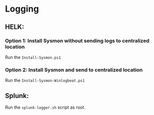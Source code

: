 # Logging

## HELK:

### Option 1: Install Sysmon without sending logs to centralized location

Run the `Install-Sysmon.ps1`

### Option 2: Install Sysmon and send to centralized location 

Run the `Install-Sysmon-Winlogbeat.ps1`

## Splunk:

Run the `splunk-logger.sh` script as root. 
